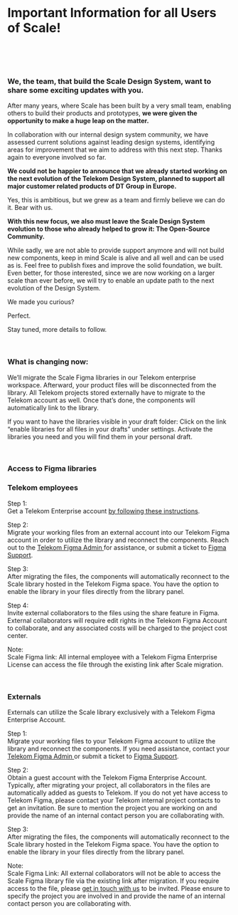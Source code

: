 <br/>

<h1 class="magenta"> Important Information for all Users of Scale! </h1>
<br/>
<br/>
<br/>

### We, the team, that build the Scale Design System, want to share some exciting updates with you.

After many years, where Scale has been built by a very small team, enabling others to build their products and prototypes, **we were given the opportunity to make a huge leap on the matter.**

In collaboration with our internal design system community, we have assessed current solutions against leading design systems, identifying areas for improvement that we aim to address with this next step. Thanks again to everyone involved so far.

**We could not be happier to announce that we already started working on the next evolution of the Telekom Design System, planned to support all major customer related products of DT Group in Europe.**

Yes, this is ambitious, but we grew as a team and firmly believe we can do it. Bear with us.

**With this new focus, we also must leave the Scale Design System evolution to those who already helped to grow it: The Open-Source Community.**

While sadly, we are not able to provide support anymore and will not build new components, keep in mind Scale is alive and all well
and can be used as is. Feel free to publish fixes and improve the solid foundation, we built. Even better, for those interested, since we are now working on a larger scale than ever before, we will try to enable an update path to the next evolution of the Design System.

We made you curious?

Perfect.

Stay tuned, more details to follow.

<br/>

### What is changing now:

We’ll migrate the Scale Figma libraries in our Telekom enterprise workspace. Afterward, your product files will be disconnected from the library. All Telekom projects stored externally have to migrate to the Telekom account as well. Once that’s done, the components will automatically link to the library.

If you want to have the libraries visible in your draft folder: Click on the link “enable libraries for all files in your drafts” under settings. Activate the libraries you need and you will find them in your personal draft.

<br/>

### Access to Figma libraries

### Telekom employees

Step 1: <br/>
Get a Telekom Enterprise account [by following these instructions](https://seu30.gdc-dmst01.t-systems.com/confluence/display/SETOOLSBETRIEB/Figma@DT+How+to+add+User).

Step 2: <br/>
Migrate your working files from an external account into our Telekom Figma account in order to utilize the library and reconnect the components. Reach out to the <a href="mailto:seu-operation@t-systems.com"> Telekom Figma Admin </a> for assistance, or submit a ticket to [Figma Support](https://help.figma.com/hc/en-us/requests/new?ticket_form_id=360001731233).

Step 3: <br/>
After migrating the files, the components will automatically reconnect to the Scale library hosted in the Telekom Figma space. You have the option to enable the library in your files directly from the library panel.

Step 4: <br/> Invite external collaborators to the files using the share feature in Figma. External collaborators will require edit rights in the Telekom Figma Account to collaborate, and any associated costs will be charged to the project cost center.

Note: <br/>
Scale Figma link: All internal employee with a Telekom Figma Enterprise License can access the file through the existing link after Scale migration.

<br/>

### Externals

Externals can utilize the Scale library exclusively with a Telekom Figma Enterprise Account.

Step 1: <br/>
Migrate your working files to your Telekom Figma account to utilize the library and reconnect the components. If you need assistance, contact your <a href="mailto:seu-operation@t-systems.com"> Telekom Figma Admin </a> or submit a ticket to [Figma Support](https://help.figma.com/hc/en-us/requests/new?ticket_form_id=360001731233).

Step 2: <br/>
Obtain a guest account with the Telekom Figma Enterprise Account. Typically, after migrating your project, all collaborators in the files are automatically added as guests to Telekom. If you do not yet have access to Telekom Figma, please contact your Telekom internal project contacts to get an invitation. Be sure to mention the project you are working on and provide the name of an internal contact person you are collaborating with.

Step 3: <br/>
After migrating the files, the components will automatically reconnect to the Scale library hosted in the Telekom Figma space. You have the option to enable the library in your files directly from the library panel.

Note: <br/>
Scale Figma Link: All external collaborators will not be able to access the Scale Figma library file via the existing link after migration. If you require access to the file, please <a href="mailto:contact@brand-design.telekom.com"> get in touch with us</a> to be invited. Please ensure to specify the project you are involved in and provide the name of an internal contact person you are collaborating with.
